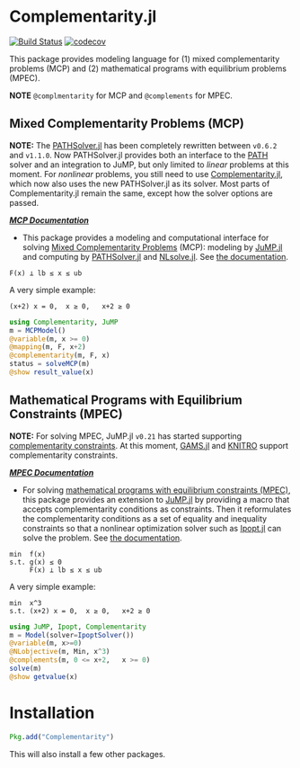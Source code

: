 

# Complementarity.jl


[![Build Status](https://github.com/chkwon/Complementarity.jl/workflows/CI/badge.svg?branch=master)](https://github.com/chkwon/Complementarity.jl/actions?query=workflow%3ACI)
[![codecov](https://codecov.io/gh/chkwon/Complementarity.jl/branch/master/graph/badge.svg)](https://codecov.io/gh/chkwon/Complementarity.jl)


This package provides modeling language for (1) mixed complementarity problems (MCP) and (2) mathematical programs with equilibrium problems (MPEC).

**NOTE** `@complmentarity` for MCP and `@complements` for MPEC.

## Mixed Complementarity Problems (MCP)

**NOTE:** The [PATHSolver.jl](https://github.com/chkwon/PATHSolver.jl) has been completely rewritten between `v0.6.2` and `v1.1.0`. Now PATHSolver.jl provides both an interface to the [PATH](http://pages.cs.wisc.edu/~ferris/path.html) solver and an integration to JuMP, but only limited to *linear* problems at this moment. For *nonlinear* problems, you still need to use [Complementarity.jl](https://github.com/chkwon/Complementarity.jl), which now also uses the new PATHSolver.jl as its solver. Most parts of Complementarity.jl remain the same, except how the solver options are passed. 


***[MCP Documentation](MCP.md)***



- This package provides a modeling and computational interface for solving [Mixed Complementarity Problems](https://en.wikipedia.org/wiki/Mixed_complementarity_problem) (MCP): modeling by [JuMP.jl](https://github.com/JuliaOpt/JuMP.jl) and computing by [PATHSolver.jl](https://github.com/chkwon/PATHSolver.jl) and [NLsolve.jl](https://github.com/EconForge/NLsolve.jl). See [the documentation](MCP.md).

```
F(x) ⟂ lb ≤ x ≤ ub
```

A very simple example:
```
(x+2) x = 0,  x ≥ 0,   x+2 ≥ 0
```

```julia
using Complementarity, JuMP
m = MCPModel()
@variable(m, x >= 0)
@mapping(m, F, x+2)
@complementarity(m, F, x)
status = solveMCP(m)
@show result_value(x)
```


## Mathematical Programs with Equilibrium Constraints (MPEC)

**NOTE:** For solving MPEC, JuMP.jl `v0.21` has started supporting [complementarity constraints](http://www.juliaopt.org/JuMP.jl/v0.21.1/constraints/#Complementarity-constraints-1). At this moment, [GAMS.jl](https://github.com/GAMS-dev/gams.jl) and [KNITRO](https://github.com/jump-dev/KNITRO.jl) support complementarity constraints.


***[MPEC Documentation](MPEC.md)***



- For solving [mathematical programs with equilibrium constraints (MPEC)](https://en.wikipedia.org/wiki/Mathematical_programming_with_equilibrium_constraints), this package provides an extension to [JuMP.jl](https://github.com/JuliaOpt/JuMP.jl) by providing a macro that accepts complementarity conditions as constraints.  Then it reformulates the complementarity conditions as a set of equality and inequality constraints so that a nonlinear optimization solver such as [Ipopt.jl](https://github.com/JuliaOpt/Ipopt.jl) can solve the problem. See [the documentation](MPEC.md).

```
min  f(x)
s.t. g(x) ≤ 0
     F(x) ⟂ lb ≤ x ≤ ub
```

A very simple example:
```
min  x^3
s.t. (x+2) x = 0,  x ≥ 0,   x+2 ≥ 0
```

```julia
using JuMP, Ipopt, Complementarity
m = Model(solver=IpoptSolver())
@variable(m, x>=0)
@NLobjective(m, Min, x^3)
@complements(m, 0 <= x+2,   x >= 0)
solve(m)
@show getvalue(x)
```

# Installation

```julia
Pkg.add("Complementarity")
```

This will also install a few other packages.
